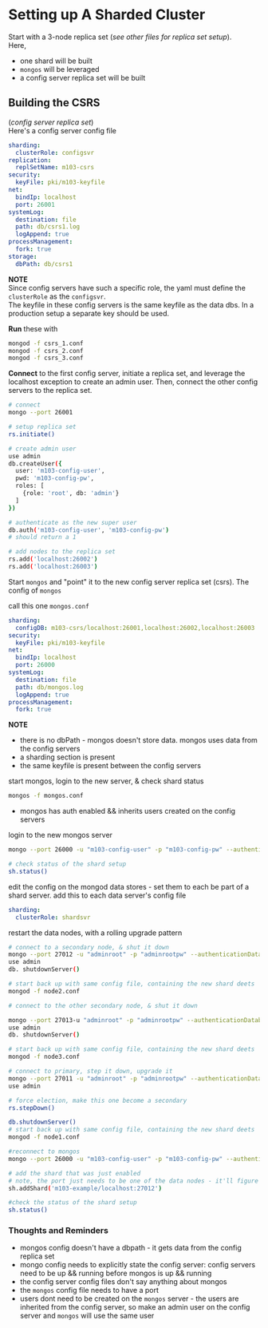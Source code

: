 # Setting up A Sharded Cluster
Start with a 3-node replica set (_see other files for replica set setup_).  
Here,
- one shard will be built
- `mongos` will be leveraged
- a config server replica set will be built

## Building the CSRS
(_config server replica set_)  
Here's a config server config file
```yaml
sharding:
  clusterRole: configsvr
replication:
  replSetName: m103-csrs
security:
  keyFile: pki/m103-keyfile
net:
  bindIp: localhost
  port: 26001
systemLog:
  destination: file
  path: db/csrs1.log
  logAppend: true
processManagement:
  fork: true
storage:
  dbPath: db/csrs1
```
**NOTE**  
Since config servers have such a specific role, the yaml must define the `clusterRole` as the `configsvr`.  
The keyfile in these config servers is the same keyfile as the data dbs. In a production setup a separate key should be used.  


**Run** these with
```bash
mongod -f csrs_1.conf
mongod -f csrs_2.conf
mongod -f csrs_3.conf
```
**Connect** to the first config server, initiate a replica set, and leverage the localhost exception to create an admin user. Then, connect the other config servers to the replica set.  
```bash
# connect
mongo --port 26001

# setup replica set
rs.initiate()

# create admin user
use admin
db.createUser({
  user: 'm103-config-user',
  pwd: 'm103-config-pw',
  roles: [
    {role: 'root', db: 'admin'}
  ]
})

# authenticate as the new super user
db.auth('m103-config-user', 'm103-config-pw')
# should return a 1

# add nodes to the replica set
rs.add('localhost:26002')
rs.add('localhost:26003')
```

 Start `mongos` and "point" it to the new config server replica set (csrs). 
 The config of `mongos`

call this one `mongos.conf`
```yaml
sharding:
  configDB: m103-csrs/localhost:26001,localhost:26002,localhost:26003
security:
  keyFile: pki/m103-keyfile
net:
  bindIp: localhost
  port: 26000
systemLog:
  destination: file
  path: db/mongos.log
  logAppend: true
processManagement:
  fork: true
 ```
 **NOTE**
 - there is no dbPath - mongos doesn't store data. mongos uses data from the config servers
 - a sharding section is present
 - the same keyfile is present between the config servers

 start mongos, login to the new server, & check shard status
 ```bash
 mongos -f mongos.conf
 ```
- mongos has auth enabled && inherits users created on the config servers

login to the new mongos server
```bash
mongo --port 26000 -u "m103-config-user" -p "m103-config-pw" --authenticationDatabase "admin"

# check status of the shard setup
sh.status()
```
edit the config on the mongod data stores - set them to each be part of a shard server. add this to each data server's config file
```yaml
sharding: 
  clusterRole: shardsvr
```

restart the data nodes, with a rolling upgrade pattern
```bash
# connect to a secondary node, & shut it down
mongo --port 27012 -u "adminroot" -p "adminrootpw" --authenticationDatabase "admin"
use admin
db. shutdownServer()

# start back up with same config file, containing the new shard deets
mongod -f node2.conf  

# connect to the other secondary node, & shut it down

mongo --port 27013-u "adminroot" -p "adminrootpw" --authenticationDatabase "admin"
use admin
db. shutdownServer()

# start back up with same config file, containing the new shard deets
mongod -f node3.conf

# connect to primary, step it down, upgrade it
mongo --port 27011 -u "adminroot" -p "adminrootpw" --authenticationDatabase "admin"
use admin

# force election, make this one become a secondary
rs.stepDown()

db.shutdownServer()
# start back up with same config file, containing the new shard deets
mongod -f node1.conf
```

```bash
#reconnect to mongos
mongo --port 26000 -u "m103-config-user" -p "m103-config-pw" --authenticationDatabase "admin"

# add the shard that was just enabled
# note, the port just needs to be one of the data nodes - it'll figure out which data node is the primary data node
sh.addShard('m103-example/localhost:27012')

#check the status of the shard setup
sh.status()
```

### Thoughts and Reminders
- mongos config doesn't have a dbpath - it gets data from the config replica set
- mongo config needs to explicitly state the config server: config servers need to be up && running before mongos is up && running
- the config server config files don't say anything about mongos
- the `mongos` config file needs to have a port
- users dont need to be created on the `mongos` server - the users are inherited from the config server, so make an admin user on the config server and `mongos` will use the same user
